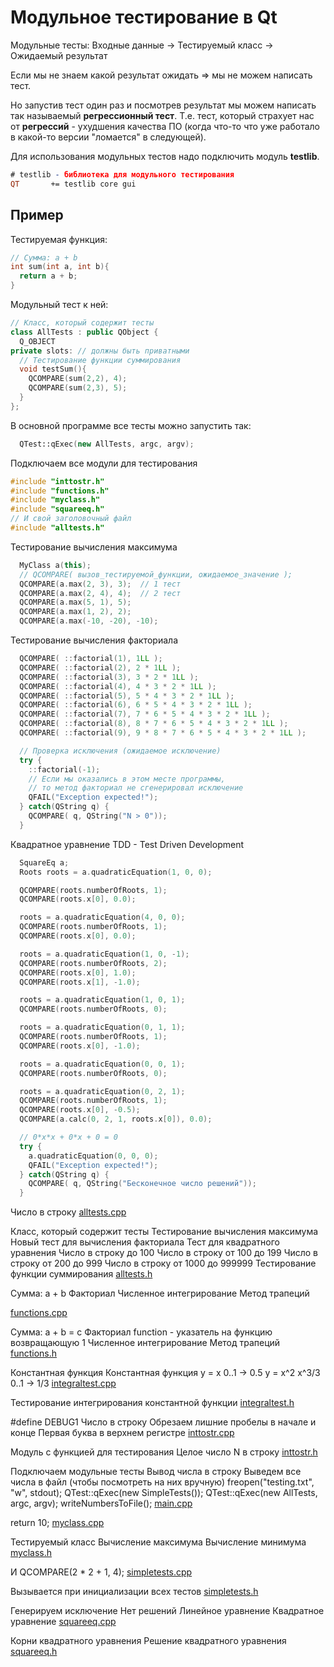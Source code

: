 ﻿Модульное тестирование в Qt
===========================

Модульные тесты:
  Входные данные -> Тестируемый класс -> Ожидаемый результат

Если мы не знаем какой результат ожидать => мы не можем написать тест.

Но запустив тест один раз и посмотрев результат мы можем
написать так называемый **регрессионный тест**.
Т.е. тест, который страхует нас от **регрессий** - ухудшения качества ПО
(когда что-то что уже работало в какой-то версии "ломается" в следующей).

Для использования модульных тестов надо подключить модуль **testlib**.

``` pro
# testlib - библиотека для модульного тестирования
QT       += testlib core gui
```

Пример
------

Тестируемая функция:
``` cpp
// Сумма: a + b
int sum(int a, int b){
  return a + b;
}
```

Модульный тест к ней:
``` cpp
// Класс, который содержит тесты
class AllTests : public QObject {
  Q_OBJECT
private slots: // должны быть приватными
  // Тестирование функции суммирования
  void testSum(){
    QCOMPARE(sum(2,2), 4);
    QCOMPARE(sum(2,3), 5);
  }
};
```

В основной программе все тесты можно запустить так:
```cpp
  QTest::qExec(new AllTests, argc, argv);
```


Подключаем все модули для тестирования
``` cpp
#include "inttostr.h"
#include "functions.h"
#include "myclass.h"
#include "squareeq.h"
// И свой заголовочный файл
#include "alltests.h"
```

Тестирование вычисления максимума
``` cpp
  MyClass a(this);
  // QCOMPARE( вызов_тестируемой_функции, ожидаемое_значение );
  QCOMPARE(a.max(2, 3), 3);  // 1 тест
  QCOMPARE(a.max(2, 4), 4);  // 2 тест
  QCOMPARE(a.max(5, 1), 5);
  QCOMPARE(a.max(1, 2), 2);
  QCOMPARE(a.max(-10, -20), -10);
```

Тестирование вычисления факториала
``` cpp
  QCOMPARE( ::factorial(1), 1LL );
  QCOMPARE( ::factorial(2), 2 * 1LL );
  QCOMPARE( ::factorial(3), 3 * 2 * 1LL );
  QCOMPARE( ::factorial(4), 4 * 3 * 2 * 1LL );
  QCOMPARE( ::factorial(5), 5 * 4 * 3 * 2 * 1LL );
  QCOMPARE( ::factorial(6), 6 * 5 * 4 * 3 * 2 * 1LL );
  QCOMPARE( ::factorial(7), 7 * 6 * 5 * 4 * 3 * 2 * 1LL );
  QCOMPARE( ::factorial(8), 8 * 7 * 6 * 5 * 4 * 3 * 2 * 1LL );
  QCOMPARE( ::factorial(9), 9 * 8 * 7 * 6 * 5 * 4 * 3 * 2 * 1LL );

  // Проверка исключения (ожидаемое исключение)
  try {
    ::factorial(-1);
    // Если мы оказались в этом месте программы,
    // то метод факториал не сгенерировал исключение
    QFAIL("Exception expected!");
  } catch(QString q) {
    QCOMPARE( q, QString("N > 0"));
  }

```

Квадратное уравнение
TDD - Test Driven Development
``` cpp
  SquareEq a;
  Roots roots = a.quadraticEquation(1, 0, 0);

  QCOMPARE(roots.numberOfRoots, 1);
  QCOMPARE(roots.x[0], 0.0);

  roots = a.quadraticEquation(4, 0, 0);
  QCOMPARE(roots.numberOfRoots, 1);
  QCOMPARE(roots.x[0], 0.0);

  roots = a.quadraticEquation(1, 0, -1);
  QCOMPARE(roots.numberOfRoots, 2);
  QCOMPARE(roots.x[0], 1.0);
  QCOMPARE(roots.x[1], -1.0);

  roots = a.quadraticEquation(1, 0, 1);
  QCOMPARE(roots.numberOfRoots, 0);

  roots = a.quadraticEquation(0, 1, 1);
  QCOMPARE(roots.numberOfRoots, 1);
  QCOMPARE(roots.x[0], -1.0);

  roots = a.quadraticEquation(0, 0, 1);
  QCOMPARE(roots.numberOfRoots, 0);

  roots = a.quadraticEquation(0, 2, 1);
  QCOMPARE(roots.numberOfRoots, 1);
  QCOMPARE(roots.x[0], -0.5);
  QCOMPARE(a.calc(0, 2, 1, roots.x[0]), 0.0);

  // 0*x*x + 0*x + 0 = 0
  try {
    a.quadraticEquation(0, 0, 0);
    QFAIL("Exception expected!");
  } catch(QString q) {
    QCOMPARE( q, QString("Бесконечное число решений"));
  }

```

Число в строку
[alltests.cpp](alltests.cpp)

Класс, который содержит тесты
Тестирование вычисления максимума
Новый тест для вычисления факториала
Тест для квадратного уравнения
Число в строку до 100
Число в строку от 100 до 199
Число в строку от 200 до 999
Число в строку от 1000 до 999999
Тестирование функции суммирования
[alltests.h](alltests.h)

Сумма: a + b
Факториал
Численное интегрирование
Метод трапеций

[functions.cpp](functions.cpp)

Сумма: a + b = c
Факториал
function - указатель на функцию возвращающую 1
Численное интегрирование
Метод трапеций
[functions.h](functions.h)

Константная функция
Константная функция
y = x   0..1  -> 0.5
y = x^2  x^3/3   0..1  -> 1/3
[integraltest.cpp](integraltest.cpp)

Тестирование интегрирования константной функции
[integraltest.h](integraltest.h)

#define DEBUG1
Число в строку
Обрезаем лишние пробелы в начале и конце
Первая буква в верхнем регистре
[inttostr.cpp](inttostr.cpp)

Модуль с функцией для тестирования
Целое число N в строку
[inttostr.h](inttostr.h)

Подключаем модульные тесты
Вывод числа в строку
Выведем все числа в файл (чтобы посмотреть на них вручную)
freopen("testing.txt", "w", stdout);
QTest::qExec(new SimpleTests());
QTest::qExec(new AllTests, argc, argv);
writeNumbersToFile();
[main.cpp](main.cpp)

return 10;
[myclass.cpp](myclass.cpp)

Тестируемый класс
Вычисление максимума
Вычисление минимума
[myclass.h](myclass.h)

И
QCOMPARE(2 * 2 + 1, 4);
[simpletests.cpp](simpletests.cpp)

Вызывается при инициализации
всех тестов
[simpletests.h](simpletests.h)

Генерируем исключение
Нет решений
Линейное уравнение
Квадратное уравнение
[squareeq.cpp](squareeq.cpp)

Корни квадратного уравнения
Решение квадратного уравнения
[squareeq.h](squareeq.h)

